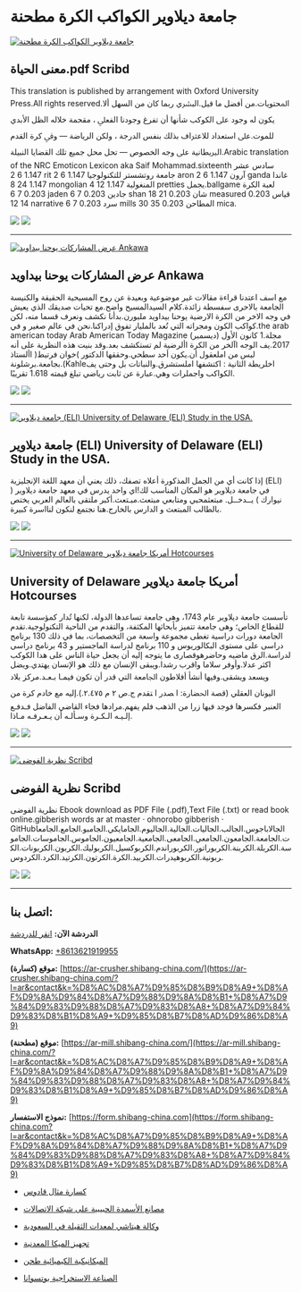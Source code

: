 # جامعة ديلاوير الكواكب الكرة مطحنة

<a href="https://swt.shibang-china.com/?l=ar&img&k=%D8%AC%D8%A7%D9%85%D8%B9%D8%A9+%D8%AF%D9%8A%D9%84%D8%A7%D9%88%D9%8A%D8%B1+%D8%A7%D9%84%D9%83%D9%88%D8%A7%D9%83%D8%A8+%D8%A7%D9%84%D9%83%D8%B1%D8%A9+%D9%85%D8%B7%D8%AD%D9%86%D8%A9" target="_blank">![جامعة ديلاوير الكواكب الكرة مطحنة](http://static.shibang-china.com/all-800x300/286.jpg)</a>

## معنى الحياة.pdf Scribd
This translation is published by arrangement with Oxford University Press.All rights reserved.اﳌﺤﺘﻮﻳﺎت.ﻣﻦ أﻓﻀﻞ ﻣﺎ ﻗﻴﻞ.اﻟﺒﴩي رﺑﻤﺎ ﻛﺎن ﻣﻦ اﻟﺴﻬﻞ أﻻ ﻳﻜﻮن ﻟﻪ وﺟﻮد ﻋﲆ اﻟﻜﻮﻛﺐ ﺷﺄﻧﻬﺎ أن ﺗﻔﺮغ وﺟﻮدﻧﺎ اﻟﻔﻌﲇ ، ﻣﻘﺤﻤﺔ ﺧﻼﻟﻪ اﻟﻈﻞ اﻷﺑﺪي ﻟﻠﻤﻮت.ﻋﲆ اﺳﺘﻌﺪاد ﻟﻼﻋﱰاف ﺑﺬﻟﻚ ﺑﻨﻔﺲ اﻟﺪرﺟﺔ ، وﻟﻜﻦ اﻟﺮﻳﺎﺿﺔ — وﰲ ﻛﺮة اﻟﻘﺪم اﻟﱪﻳﻄﺎﻧﻴﺔ ﻋﲆ وﺟﻪ اﻟﺨﺼﻮص — ﺗﺤﻞ ﻣﺤﻞ ﺟﻤﻴﻊ ﺗﻠﻚ اﻟﻘﻀﺎﻳﺎ اﻟﻨﺒﻴﻠﺔ.Arabic translation of the NRC Emoticon Lexicon aka Saif Mohammad.sixteenth سادس عشر 1.147 6 2 rit جامعة روتشستر للتكنولوجيا 1.147 6 2 aron آرون 1.147 6 2 ganda غاندا 1.147 24 8 mongolian المنغولية 1.147 12 4 pretties يجمل.ballgame لعبة الكرة 0.203 7 6 jaden جادين 0.203 7 6 shan شان 0.203 21 18 measured قياس 0.203 14 12 narrative سرد 0.203 7 6 mills المطاحن 0.203 35 30 mica.


<a href="https://whatsapp.shibangsoft.com/WhatsApp.php" target="_blank" title="WhatsApp">![](http://static.shibang-china.com/icon/whatsapp.png)</a> <a href="https://swt.shibang-china.com/?l=ar&icon&k=%D8%AC%D8%A7%D9%85%D8%B9%D8%A9+%D8%AF%D9%8A%D9%84%D8%A7%D9%88%D9%8A%D8%B1+%D8%A7%D9%84%D9%83%D9%88%D8%A7%D9%83%D8%A8+%D8%A7%D9%84%D9%83%D8%B1%D8%A9+%D9%85%D8%B7%D8%AD%D9%86%D8%A9" target="_blank">![](http://static.shibang-china.com/icon/chat-ar.png)</a>

---

<a href="https://swt.shibang-china.com/?l=ar&img&k=%D8%AC%D8%A7%D9%85%D8%B9%D8%A9+%D8%AF%D9%8A%D9%84%D8%A7%D9%88%D9%8A%D8%B1+%D8%A7%D9%84%D9%83%D9%88%D8%A7%D9%83%D8%A8+%D8%A7%D9%84%D9%83%D8%B1%D8%A9+%D9%85%D8%B7%D8%AD%D9%86%D8%A9" target="_blank">![عرض المشاركات يوحنا بيداويد Ankawa](http://static.shibang-china.com/all-800x300/522.jpg)</a>

## عرض المشاركات يوحنا بيداويد Ankawa
مع اسف اعتدنا قراءة مقالات غير موضوعية وبعيدة عن روح المسيحية الحقيقة والكنيسة الجامعة بالاحرى سفسطة زائدة.كلام السيدالمسيح واضح.مع تحيات صديقك الذي يعيش في وجه الاخر من الكرة الارضية يوحنا بيداويد ملبورن.بدأنا نكشف ونعرف قسما منه، لكن كواكب الكون ومجراته التي تُعد بالمليار تفوق إدراكنا.نحن في عالم صغير و في.the arab american today Arab American Today Magazine مجلة.1 كانون الأول (ديسمبر) 2017.يف الوجه اآلخر من الكرة األرضية لم تستكشف بعد.وقد بنيت هذه النظرية على أنه ليس من املعقول أن.يكون أحد سطحي.وحققها الدكتور )خوان فرتيط( األستاذ بجامعة.برشلونة.(Kahleاخلريطة الثانية : اكتشفها املستشرق.والنباتات بل وحتى يف الكواكب واجملرات وهي.عبارة عن ثابت رياضي تبلغ قيمته 1.618 تقريبًا.


<a href="https://whatsapp.shibangsoft.com/WhatsApp.php" target="_blank" title="WhatsApp">![](http://static.shibang-china.com/icon/whatsapp.png)</a> <a href="https://swt.shibang-china.com/?l=ar&icon&k=%D8%AC%D8%A7%D9%85%D8%B9%D8%A9+%D8%AF%D9%8A%D9%84%D8%A7%D9%88%D9%8A%D8%B1+%D8%A7%D9%84%D9%83%D9%88%D8%A7%D9%83%D8%A8+%D8%A7%D9%84%D9%83%D8%B1%D8%A9+%D9%85%D8%B7%D8%AD%D9%86%D8%A9" target="_blank">![](http://static.shibang-china.com/icon/chat-ar.png)</a>

---

<a href="https://swt.shibang-china.com/?l=ar&img&k=%D8%AC%D8%A7%D9%85%D8%B9%D8%A9+%D8%AF%D9%8A%D9%84%D8%A7%D9%88%D9%8A%D8%B1+%D8%A7%D9%84%D9%83%D9%88%D8%A7%D9%83%D8%A8+%D8%A7%D9%84%D9%83%D8%B1%D8%A9+%D9%85%D8%B7%D8%AD%D9%86%D8%A9" target="_blank">![جامعة ديلاوير (ELI) University of Delaware (ELI) Study in the USA.](http://static.shibang-china.com/all-800x300/168.jpg)</a>

## جامعة ديلاوير (ELI) University of Delaware (ELI) Study in the USA.
إذا كانت أي من الجمل المذكورة أعلاه تصفك، ذلك يعني أن معهد اللغة الإنجليزية (ELI) في جامعة ديلاوير هو المكان المناسب لك!اي واحد يدرس في معهد جامعة ديلاوير ( نيوارك ) يــدخــل. مبتعثمحبي ومتابعي مبتعث.مبـتعث.أكبر ملتقى بالعالم العربي يختص بالطالب المبتعث و الدارس بالخارج.هنا نجتمع لنكون لنااسرة كبيرة.


<a href="https://whatsapp.shibangsoft.com/WhatsApp.php" target="_blank" title="WhatsApp">![](http://static.shibang-china.com/icon/whatsapp.png)</a> <a href="https://swt.shibang-china.com/?l=ar&icon&k=%D8%AC%D8%A7%D9%85%D8%B9%D8%A9+%D8%AF%D9%8A%D9%84%D8%A7%D9%88%D9%8A%D8%B1+%D8%A7%D9%84%D9%83%D9%88%D8%A7%D9%83%D8%A8+%D8%A7%D9%84%D9%83%D8%B1%D8%A9+%D9%85%D8%B7%D8%AD%D9%86%D8%A9" target="_blank">![](http://static.shibang-china.com/icon/chat-ar.png)</a>

---

<a href="https://swt.shibang-china.com/?l=ar&img&k=%D8%AC%D8%A7%D9%85%D8%B9%D8%A9+%D8%AF%D9%8A%D9%84%D8%A7%D9%88%D9%8A%D8%B1+%D8%A7%D9%84%D9%83%D9%88%D8%A7%D9%83%D8%A8+%D8%A7%D9%84%D9%83%D8%B1%D8%A9+%D9%85%D8%B7%D8%AD%D9%86%D8%A9" target="_blank">![University of Delaware أمريكا جامعة ديلاوير Hotcourses](http://static.shibang-china.com/all-800x300/428.jpg)</a>

## University of Delaware أمريكا جامعة ديلاوير Hotcourses
تأسست جامعة ديلاوير عام 1743، وهى جامعة تساعدها الدولة، لكنها تُدار كمؤسسة تابعة للقطاع الخاص؛ وهى جامعة تتميز بأبحاثها المكثفة، والتقدم من الناحية التكنولوجية.تقدم الجامعة دورات دراسية تغطى مجموعة واسعة من التخصصات، بما في ذلك 130 برنامج دراسى على مستوى البكالوريوس و 110 برنامج لدراسة الماجستير و 43 برنامج دراسى لدراسة.الرق ماضيه وحاضرهوﻗﺼﺎرى ﻣﺎ ﻳﺘﻮﺟﻪ إﻟﻴﻪ أن ﻳﺠﻌﻞ ﺣﻴﺎة اﻟﻨﺎس ﻋﻠﻰ ﻫﺪا اﻟﻜﻮﻛﺐ اﻛﺜﺮ ﻋﺪﻻ.وأوﻓﺮ ﺳﻼﻣﺎ واﻗﺮب رﺷﺪا.وﻳﺒﻘﻰ اﻹﻧﺴﺎن ﻣﻊ ذﻟﻚ ﻫﻮ اﻹﻧﺴﺎن ﻳﻬﺘﺪي.وﻳﻀﻞ وﻳﺴﻌﺪ وﻳﺸﻘﻰ.وﻓﻴﻬﺎ أﻧﺸﺄ أﻓﻼﻃﻮن اﳉﺎﻣﻌﺔ اﻟﺘﻲ ﻗﺪر أن ﺗﻜﻮن ﻓﻴﻤـﺎ ﺑـﻌـﺪ.ﻣﺮﻛﺰ ﺑﻼد اﻟﻴﻮﻧﺎن اﻟﻌﻘﻠﻲ (ﻗﺼﺔ اﳊﻀﺎرة: ا ﺼﺪر ا ﺘﻘﺪم ج.ص ٢ م ٢.٤٧٥.).إﻟﻴﻪ ﻣﻊ ﺧﺎدم ﻛﺮة ﻣﻦ اﻟﻌﻨﺒﺮ ﻓﻜﺴﺮﻫﺎ ﻓﻮﺟﺪ ﻓﻴﻬﺎ زرا ﻣﻦ اﻟﺬﻫﺐ ﻓﻠﻢ ﻳﻔﻬﻢ.ﻣﺮادﻫﺎ ﻓﺠﺎء اﻟﻘﺎﺿﻲ اﻟﻔﺎﺿﻞ ﻓـﺪﻓـﻊ إﻟـﻴـﻪ اﻟـﻜـﺮة وﺳـﺄﻟـﻪ أن ﻳـﻌـﺮﻓـﻪ ﻣـﺎذا.


<a href="https://whatsapp.shibangsoft.com/WhatsApp.php" target="_blank" title="WhatsApp">![](http://static.shibang-china.com/icon/whatsapp.png)</a> <a href="https://swt.shibang-china.com/?l=ar&icon&k=%D8%AC%D8%A7%D9%85%D8%B9%D8%A9+%D8%AF%D9%8A%D9%84%D8%A7%D9%88%D9%8A%D8%B1+%D8%A7%D9%84%D9%83%D9%88%D8%A7%D9%83%D8%A8+%D8%A7%D9%84%D9%83%D8%B1%D8%A9+%D9%85%D8%B7%D8%AD%D9%86%D8%A9" target="_blank">![](http://static.shibang-china.com/icon/chat-ar.png)</a>

---

<a href="https://swt.shibang-china.com/?l=ar&img&k=%D8%AC%D8%A7%D9%85%D8%B9%D8%A9+%D8%AF%D9%8A%D9%84%D8%A7%D9%88%D9%8A%D8%B1+%D8%A7%D9%84%D9%83%D9%88%D8%A7%D9%83%D8%A8+%D8%A7%D9%84%D9%83%D8%B1%D8%A9+%D9%85%D8%B7%D8%AD%D9%86%D8%A9" target="_blank">![نظرية الفوضى Scribd](http://static.shibang-china.com/all-800x300/1327.jpg)</a>

## نظرية الفوضى Scribd
نظرية الفوضى Ebook download as PDF File (.pdf),Text File (.txt) or read book online.gibberish words ar at master · ohnorobo gibberish · GitHubالجالاباجوس.الجالب.الجاليات.الجالية.الجاليوم.الجامايكي.الجامبو.الجامع.الجامعات.الجامعة.الجامعون.الجامعي.الجامعى.الجامعية.الجامعيون.الجاموس.الجاموسات.الجاموسة.الكربلة.الكربنة.الكربوراتور.الكربوراندم.الكربوكسيل.الكربوليك.الكربون.الكربونات.الكربونية.الكربوهيدرات.الكربيد.الكرة.الكرتون.الكرتيد.الكرد.الكردوس.


<a href="https://whatsapp.shibangsoft.com/WhatsApp.php" target="_blank" title="WhatsApp">![](http://static.shibang-china.com/icon/whatsapp.png)</a> <a href="https://swt.shibang-china.com/?l=ar&icon&k=%D8%AC%D8%A7%D9%85%D8%B9%D8%A9+%D8%AF%D9%8A%D9%84%D8%A7%D9%88%D9%8A%D8%B1+%D8%A7%D9%84%D9%83%D9%88%D8%A7%D9%83%D8%A8+%D8%A7%D9%84%D9%83%D8%B1%D8%A9+%D9%85%D8%B7%D8%AD%D9%86%D8%A9" target="_blank">![](http://static.shibang-china.com/icon/chat-ar.png)</a>

---
## اتصل بنا:

**الدردشة الآن:** [انقر للدردشة](https://swt.shibang-china.com?l=ar&contact&k=%D8%AC%D8%A7%D9%85%D8%B9%D8%A9+%D8%AF%D9%8A%D9%84%D8%A7%D9%88%D9%8A%D8%B1+%D8%A7%D9%84%D9%83%D9%88%D8%A7%D9%83%D8%A8+%D8%A7%D9%84%D9%83%D8%B1%D8%A9+%D9%85%D8%B7%D8%AD%D9%86%D8%A9)

**WhatsApp:**  [+8613621919955](https://whatsapp.shibangsoft.com/WhatsApp.php)

**موقع (كسارة):** [https://ar-crusher.shibang-china.com/](https://ar-crusher.shibang-china.com/?l=ar&contact&k=%D8%AC%D8%A7%D9%85%D8%B9%D8%A9+%D8%AF%D9%8A%D9%84%D8%A7%D9%88%D9%8A%D8%B1+%D8%A7%D9%84%D9%83%D9%88%D8%A7%D9%83%D8%A8+%D8%A7%D9%84%D9%83%D8%B1%D8%A9+%D9%85%D8%B7%D8%AD%D9%86%D8%A9)

**موقع (مطحنة):** [https://ar-mill.shibang-china.com/](https://ar-mill.shibang-china.com/?l=ar&contact&k=%D8%AC%D8%A7%D9%85%D8%B9%D8%A9+%D8%AF%D9%8A%D9%84%D8%A7%D9%88%D9%8A%D8%B1+%D8%A7%D9%84%D9%83%D9%88%D8%A7%D9%83%D8%A8+%D8%A7%D9%84%D9%83%D8%B1%D8%A9+%D9%85%D8%B7%D8%AD%D9%86%D8%A9)

**نموذج الاستفسار:** [https://form.shibang-china.com](https://form.shibang-china.com?l=ar&contact&k=%D8%AC%D8%A7%D9%85%D8%B9%D8%A9+%D8%AF%D9%8A%D9%84%D8%A7%D9%88%D9%8A%D8%B1+%D8%A7%D9%84%D9%83%D9%88%D8%A7%D9%83%D8%A8+%D8%A7%D9%84%D9%83%D8%B1%D8%A9+%D9%85%D8%B7%D8%AD%D9%86%D8%A9)

* [كسارة مثال قادوس](../24/%D9%83%D8%B3%D8%A7%D8%B1%D8%A9%20%D9%85%D8%AB%D8%A7%D9%84%20%D9%82%D8%A7%D8%AF%D9%88%D8%B3.md)

* [مصانع الأسمدة الحبيبية على شبكة الاتصالات](../25/%D9%85%D8%B5%D8%A7%D9%86%D8%B9%20%D8%A7%D9%84%D8%A3%D8%B3%D9%85%D8%AF%D8%A9%20%D8%A7%D9%84%D8%AD%D8%A8%D9%8A%D8%A8%D9%8A%D8%A9%20%D8%B9%D9%84%D9%89%20%D8%B4%D8%A8%D9%83%D8%A9%20%D8%A7%D9%84%D8%A7%D8%AA%D8%B5%D8%A7%D9%84%D8%A7%D8%AA.md)

* [وكالة هيتاشي لمعدات الثقيلة في السعودية](../22/%D9%88%D9%83%D8%A7%D9%84%D8%A9%20%D9%87%D9%8A%D8%AA%D8%A7%D8%B4%D9%8A%20%D9%84%D9%85%D8%B9%D8%AF%D8%A7%D8%AA%20%D8%A7%D9%84%D8%AB%D9%82%D9%8A%D9%84%D8%A9%20%D9%81%D9%8A%20%D8%A7%D9%84%D8%B3%D8%B9%D9%88%D8%AF%D9%8A%D8%A9.md)

* [تجهيز الميكا المعدنية](../25/%D8%AA%D8%AC%D9%87%D9%8A%D8%B2%20%D8%A7%D9%84%D9%85%D9%8A%D9%83%D8%A7%20%D8%A7%D9%84%D9%85%D8%B9%D8%AF%D9%86%D9%8A%D8%A9.md)

* [الميكانيكية الكيميائية طحن](../24/%D8%A7%D9%84%D9%85%D9%8A%D9%83%D8%A7%D9%86%D9%8A%D9%83%D9%8A%D8%A9%20%D8%A7%D9%84%D9%83%D9%8A%D9%85%D9%8A%D8%A7%D8%A6%D9%8A%D8%A9%20%D8%B7%D8%AD%D9%86.md)

* [الصناعة الاستخراجية بوتسوانا](../24/%D8%A7%D9%84%D8%B5%D9%86%D8%A7%D8%B9%D8%A9%20%D8%A7%D9%84%D8%A7%D8%B3%D8%AA%D8%AE%D8%B1%D8%A7%D8%AC%D9%8A%D8%A9%20%D8%A8%D9%88%D8%AA%D8%B3%D9%88%D8%A7%D9%86%D8%A7.md)